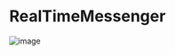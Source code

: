 # RealTimeMessenger
 
![image](https://github.com/zharlykassym/RealTimeMessenger/assets/80376028/42acfcfa-c1dd-4ac4-8c84-5eef9e676586)
